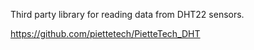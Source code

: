 Third party library for reading data from DHT22 sensors.

https://github.com/piettetech/PietteTech_DHT
